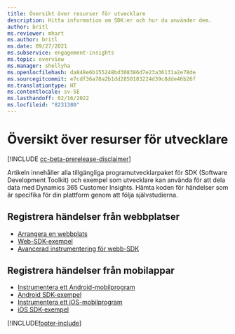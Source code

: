 ```yaml
---
title: Översikt över resurser för utvecklare
description: Hitta information om SDK:er och hur du använder dem.
author: britl
ms.reviewer: mhart
ms.author: britl
ms.date: 09/27/2021
ms.subservice: engagement-insights
ms.topic: overview
ms.manager: shellyha
ms.openlocfilehash: da848e6b155248bd308386d7e23a36131a2e78de
ms.sourcegitcommit: e7cdf36a78a2b1dd2850183224d39c8dde46b26f
ms.translationtype: HT
ms.contentlocale: sv-SE
ms.lasthandoff: 02/16/2022
ms.locfileid: "8231380"
---
```

# <a name="developer-resources-overview"></a>Översikt över resurser för utvecklare

[!INCLUDE [cc-beta-prerelease-disclaimer](includes/cc-beta-prerelease-disclaimer.md)]

Artikeln innehåller alla tillgängliga programutvecklarpaket för SDK (Software Development Toolkit) och exempel som utvecklare kan använda för att dela data med Dynamics 365 Customer Insights. Hämta koden för händelser som är specifika för din plattform genom att följa självstudierna.

## <a name="capture-events-from-websites"></a>Registrera händelser från webbplatser

- [Arrangera en webbplats](instrument-website.md)
- [Web-SDK-exempel](websdk-sample.md)
- [Avancerad instrumentering för webb-SDK](advanced-SDK-implementation.md)

## <a name="capture-events-from-mobile-apps"></a>Registrera händelser från mobilappar

- [Instrumentera ett Android-mobilprogram](get-started-android.md)
- [Android SDK-exempel](androidsdk-sample.md)
- [Instrumentera ett iOS-mobilprogram](get-started-ios.md)
- [iOS SDK-exempel](iossdk-sample.md)

[!INCLUDE[footer-include](../includes/footer-banner.md)]
